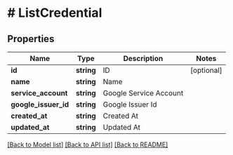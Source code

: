 # # ListCredential

## Properties

Name | Type | Description | Notes
------------ | ------------- | ------------- | -------------
**id** | **string** | ID | [optional] 
**name** | **string** | Name | 
**service_account** | **string** | Google Service Account | 
**google_issuer_id** | **string** | Google Issuer Id | 
**created_at** | **string** | Created At | 
**updated_at** | **string** | Updated At | 

[[Back to Model list]](../../README.md#documentation-for-models) [[Back to API list]](../../README.md#documentation-for-api-endpoints) [[Back to README]](../../README.md)


